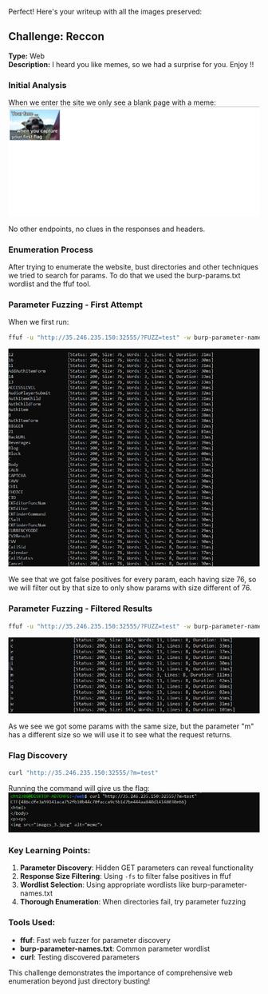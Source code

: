 Perfect! Here's your writeup with all the images preserved:

## Challenge: Reccon
**Type:** Web  
**Description:** I heard you like memes, so we had a surprise for you. Enjoy !!

### Initial Analysis
When we enter the site we only see a blank page with a meme:
![alt text](image.png)

No other endpoints, no clues in the responses and headers.

### Enumeration Process
After trying to enumerate the website, bust directories and other techniques we tried to search for params. To do that we used the burp-params.txt wordlist and the ffuf tool.

### Parameter Fuzzing - First Attempt
When we first run:
```bash
ffuf -u "http://35.246.235.150:32555/?FUZZ=test" -w burp-parameter-names.txt -mc 200,301,302,401,403
```
![alt text](image-1.png)

We see that we got false positives for every param, each having size 76, so we will filter out by that size to only show params with size different of 76.

### Parameter Fuzzing - Filtered Results
```bash
ffuf -u "http://35.246.235.150:32555/?FUZZ=test" -w burp-parameter-names.txt -mc 200,301,302,401,403 -fs 76
```
![alt text](image-2.png)

As we see we got some params with the same size, but the parameter "m" has a different size so we will use it to see what the request returns.

### Flag Discovery
```bash
curl "http://35.246.235.150:32555/?m=test"
```

Running the command will give us the flag:
![alt text](image-3.png)

### Key Learning Points:
1. **Parameter Discovery**: Hidden GET parameters can reveal functionality
2. **Response Size Filtering**: Using `-fs` to filter false positives in ffuf
3. **Wordlist Selection**: Using appropriate wordlists like burp-parameter-names.txt
4. **Thorough Enumeration**: When directories fail, try parameter fuzzing

### Tools Used:
- **ffuf**: Fast web fuzzer for parameter discovery
- **burp-parameter-names.txt**: Common parameter wordlist
- **curl**: Testing discovered parameters

This challenge demonstrates the importance of comprehensive web enumeration beyond just directory busting!